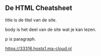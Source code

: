 <head>
    <title>Mijn website !</title>
</head>

<body>
    <h2>De HTML Cheatsheet</h2>
    <p>title is de titel van de site.</p>
    <p>body is het deel van de site wat je kan lezen.</p>
    <p>p is paragraph.</p>
    
</body>

https://33316.hosts1.ma-cloud.nl
